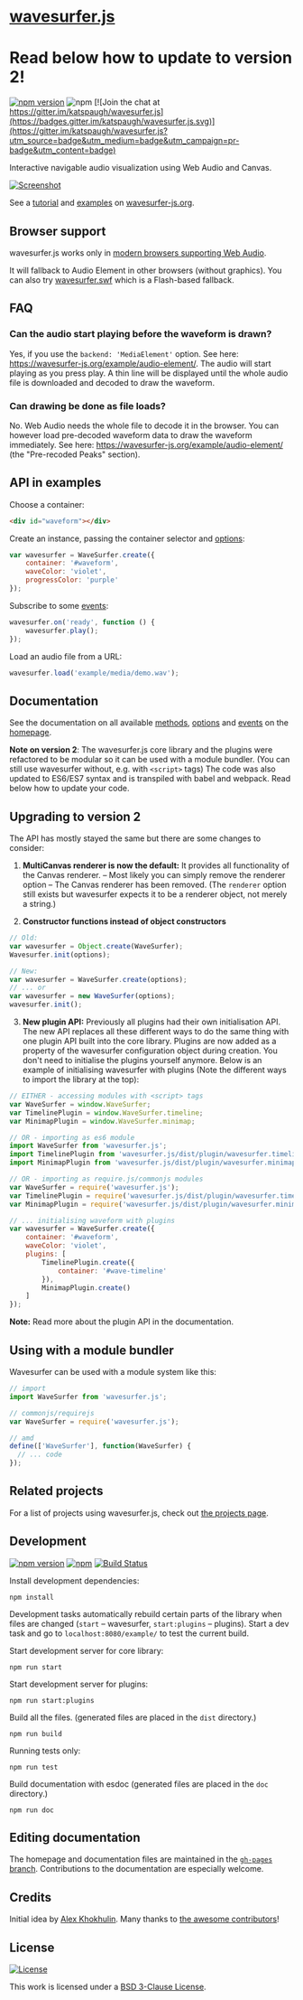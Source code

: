 # [wavesurfer.js](https://wavesurfer-js.org)

# Read below how to update to version 2!

[![npm version](https://img.shields.io/npm/v/wavesurfer.js.svg?style=flat)](https://www.npmjs.com/package/wavesurfer.js)
![npm](https://img.shields.io/npm/dm/wavesurfer.js.svg) [![Join the chat at https://gitter.im/katspaugh/wavesurfer.js](https://badges.gitter.im/katspaugh/wavesurfer.js.svg)](https://gitter.im/katspaugh/wavesurfer.js?utm_source=badge&utm_medium=badge&utm_campaign=pr-badge&utm_content=badge)

Interactive navigable audio visualization using Web Audio and Canvas.

[![Screenshot](https://raw.githubusercontent.com/katspaugh/wavesurfer.js/gh-pages/example/screenshot.png "Screenshot")](https://wavesurfer-js.org)

See a [tutorial](https://wavesurfer-js.org/docs) and [examples](https://wavesurfer-js.org/examples) on [wavesurfer-js.org](https://wavesurfer-js.org).

## Browser support
wavesurfer.js works only in [modern browsers supporting Web Audio](http://caniuse.com/audio-api).

It will fallback to Audio Element in other browsers (without graphics). You can also try [wavesurfer.swf](https://github.com/laurentvd/wavesurfer.swf) which is a Flash-based fallback.

## FAQ
### Can the audio start playing before the waveform is drawn?
Yes, if you use the `backend: 'MediaElement'` option. See here: https://wavesurfer-js.org/example/audio-element/. The audio will start playing as you press play. A thin line will be displayed until the whole audio file is downloaded and decoded to draw the waveform.

### Can drawing be done as file loads?
No. Web Audio needs the whole file to decode it in the browser. You can however load pre-decoded waveform data to draw the waveform immediately. See here: https://wavesurfer-js.org/example/audio-element/ (the "Pre-recoded Peaks" section).

## API in examples

Choose a container:
```html
<div id="waveform"></div>
```
Create an instance, passing the container selector and [options](https://wavesurfer-js.org/docs/options.html):

```javascript
var wavesurfer = WaveSurfer.create({
    container: '#waveform',
    waveColor: 'violet',
    progressColor: 'purple'
});
```

Subscribe to some [events](https://wavesurfer-js.org/docs/events.html):

```javascript
wavesurfer.on('ready', function () {
    wavesurfer.play();
});
```

Load an audio file from a URL:

```javascript
wavesurfer.load('example/media/demo.wav');
```

## Documentation

See the documentation on all available [methods](https://wavesurfer-js.org/docs/methods.html), [options](https://wavesurfer-js.org/docs/options.html) and [events](https://wavesurfer-js.org/docs/events.html) on the [homepage](https://wavesurfer-js.org/docs/).

**Note on version 2**: The wavesurfer.js core library and the plugins were refactored to be modular so it can be used with a module bundler. (You can still use wavesurfer without, e.g. with `<script>` tags) The code was also updated to ES6/ES7 syntax and is transpiled with babel and webpack. Read below how to update your code.

## Upgrading to version 2

The API has mostly stayed the same but there are some changes to consider:

1. **MultiCanvas renderer is now the default:** It provides all functionality of the Canvas renderer. – Most likely you can simply remove the renderer option – The Canvas renderer has been removed. (The `renderer` option still exists but wavesurfer expects it to be a renderer object, not merely a string.)

2. **Constructor functions instead of object constructors**

```javascript
// Old:
var wavesurfer = Object.create(WaveSurfer);
Wavesurfer.init(options);

// New:
var wavesurfer = WaveSurfer.create(options);
// ... or
var wavesurfer = new WaveSurfer(options);
wavesurfer.init();
```

3. **New plugin API:** Previously all plugins had their own initialisation API. The new API replaces all these different ways to do the same thing with one plugin API built into the core library. Plugins are now added as a property of the wavesurfer configuration object during creation. You don't need to initialise the plugins yourself anymore. Below is an example of initialising wavesurfer with plugins (Note the different ways to import the library at the top):

```javascript
// EITHER - accessing modules with <script> tags
var WaveSurfer = window.WaveSurfer;
var TimelinePlugin = window.WaveSurfer.timeline;
var MinimapPlugin = window.WaveSurfer.minimap;

// OR - importing as es6 module
import WaveSurfer from 'wavesurfer.js';
import TimelinePlugin from 'wavesurfer.js/dist/plugin/wavesurfer.timeline.min.js';
import MinimapPlugin from 'wavesurfer.js/dist/plugin/wavesurfer.minimap.min.js';

// OR - importing as require.js/commonjs modules
var WaveSurfer = require('wavesurfer.js');
var TimelinePlugin = require('wavesurfer.js/dist/plugin/wavesurfer.timeline.min.js');
var MinimapPlugin = require('wavesurfer.js/dist/plugin/wavesurfer.minimap.min.js');

// ... initialising waveform with plugins
var wavesurfer = WaveSurfer.create({
    container: '#waveform',
    waveColor: 'violet',
    plugins: [
        TimelinePlugin.create({
            container: '#wave-timeline'
        }),
        MinimapPlugin.create()
    ]
});
```

**Note:** Read more about the plugin API in the documentation.

## Using with a module bundler

Wavesurfer can be used with a module system like this:
```javascript
// import
import WaveSurfer from 'wavesurfer.js';

// commonjs/requirejs
var WaveSurfer = require('wavesurfer.js');

// amd
define(['WaveSurfer'], function(WaveSurfer) {
  // ... code
});

```

## Related projects

For a list of  projects using wavesurfer.js, check out
[the projects page](https://wavesurfer-js.org/projects/).

## Development

[![npm version](https://img.shields.io/npm/v/wavesurfer.js.svg?style=flat)](https://www.npmjs.com/package/wavesurfer.js)
[![npm](https://img.shields.io/npm/dm/wavesurfer.js.svg)]()
[![Build Status](https://travis-ci.org/katspaugh/wavesurfer.js.svg?branch=master)](https://travis-ci.org/katspaugh/wavesurfer.js)

Install development dependencies:

```
npm install
```
Development tasks automatically rebuild certain parts of the library when files are changed (`start` – wavesurfer, `start:plugins` – plugins). Start a dev task and go to `localhost:8080/example/` to test the current build.

Start development server for core library:

```
npm run start
```

Start development server for plugins:

```
npm run start:plugins
```

Build all the files. (generated files are placed in the `dist` directory.)

```
npm run build
```

Running tests only:

```
npm run test
```

Build documentation with esdoc (generated files are placed in the `doc` directory.)
```
npm run doc
```

## Editing documentation
The homepage and documentation files are maintained in the [`gh-pages` branch](https://github.com/katspaugh/wavesurfer.js/tree/gh-pages). Contributions to the documentation are especially welcome.

## Credits

Initial idea by [Alex Khokhulin](https://github.com/xoxulin). Many
thanks to
[the awesome contributors](https://github.com/katspaugh/wavesurfer.js/contributors)!

## License

[![License](https://img.shields.io/badge/License-BSD%203--Clause-blue.svg)](https://opensource.org/licenses/BSD-3-Clause)

This work is licensed under a
[BSD 3-Clause License](https://opensource.org/licenses/BSD-3-Clause).
